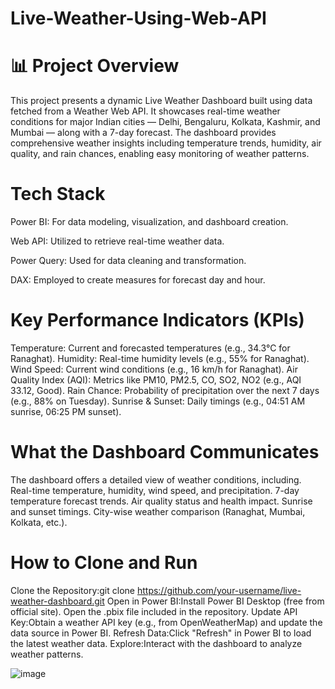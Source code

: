# Live-Weather-Using-Web-API

# 📊 Project Overview

This project presents a dynamic Live Weather Dashboard built using data fetched from a Weather Web API. It showcases real-time weather conditions for major Indian cities — Delhi, Bengaluru, Kolkata, Kashmir, and Mumbai — along with a 7-day forecast. The dashboard provides comprehensive weather insights including temperature trends, humidity, air quality, and rain chances, enabling easy monitoring of weather patterns.
# Tech Stack

Power BI: For data modeling, visualization, and dashboard creation.

Web API: Utilized to retrieve real-time weather data.

Power Query: Used for data cleaning and transformation.

DAX: Employed to create measures for forecast day and hour.

# Key Performance Indicators (KPIs)

Temperature: Current and forecasted temperatures (e.g., 34.3°C for Ranaghat).
Humidity: Real-time humidity levels (e.g., 55% for Ranaghat).
Wind Speed: Current wind conditions (e.g., 16 km/h for Ranaghat).
Air Quality Index (AQI): Metrics like PM10, PM2.5, CO, SO2, NO2 (e.g., AQI 33.12, Good).
Rain Chance: Probability of precipitation over the next 7 days (e.g., 88% on Tuesday).
Sunrise & Sunset: Daily timings (e.g., 04:51 AM sunrise, 06:25 PM sunset).

# What the Dashboard Communicates

The dashboard offers a detailed view of weather conditions, including.
Real-time temperature, humidity, wind speed, and precipitation.
7-day temperature forecast trends.
Air quality status and health impact.
Sunrise and sunset timings.
City-wise weather comparison (Ranaghat, Mumbai, Kolkata, etc.).

# How to Clone and Run
Clone the Repository:git clone https://github.com/your-username/live-weather-dashboard.git
Open in Power BI:Install Power BI Desktop (free from official site).
Open the .pbix file included in the repository.
Update API Key:Obtain a weather API key (e.g., from OpenWeatherMap) and update the data source in Power BI.
Refresh Data:Click "Refresh" in Power BI to load the latest weather data.
Explore:Interact with the dashboard to analyze weather patterns.

![image](https://github.com/user-attachments/assets/13941ec1-0aa1-4e91-9fc1-a0d1e2640511)



